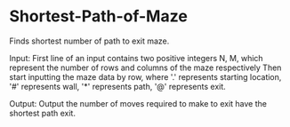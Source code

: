 # Shortest-Path-of-Maze
Finds shortest number of path to exit maze. 


Input: 
First line of an input contains two positive integers N, M, which represent the number of rows and columns of the maze respectively
Then start inputting the maze data by row,
where  '.' represents starting location, '#' represents wall, '*' represents path, '@' represents exit. 

Output:
Output the number of moves required to make to exit have the shortest path exit. 
